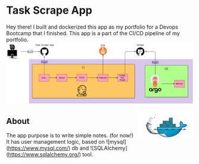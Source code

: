 # Task Scrape App
Hey there! I built and dockerized this app as my portfolio for a Devops Bootcamp that I finished.
This app is a part of the CI/CD pipeline of my portfolio.  
![Architecture](https://github.com/MathoAvito/Task-Scrape-App/blob/main/CI&CD_architecture.png)  

<img src="RM_im/Flask-docker-icon.png" align="right" />

## About
The app purpose is to write simple notes. (for now!)
It has user management logic, based on ![mysql] (https://www.mysql.com/) db and ![SQLAlchemy] (https://www.sqlalchemy.org/) tool.


